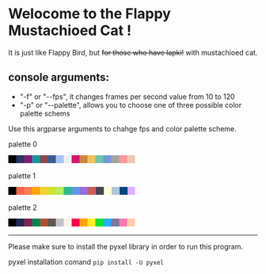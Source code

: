 Welocome to the Flappy Mustachioed Cat !
=======
It is just like Flappy Bird, but ~~for those who have lapki!~~ with mustachioed cat. 

console arguments:
-----------

* "-f" or "--fps", it changes frames per second value from 10 to 120
* "-p" or "--palette", allows you to choose one of three possible color palette schems

Use this argparse arguments to chahge fps and color palette scheme.

palette 0

![pyxel_palette 0](pyxel_palette0.png )

palette 1

![pyxel_palette 1](pyxel_palette1.png )

palette 2

![pyxel_palette 2](pyxel_palette2.png )

---

Please make sure to install the pyxel library in order to run this program.

pyxel installation comand
`pip install -U pyxel`